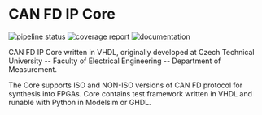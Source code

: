 # CAN FD IP Core

[![pipeline status](https://gitlab.fel.cvut.cz/illeondr/CAN_FD_IP_Core/badges/master/pipeline.svg)](http://illeondr.pages.fel.cvut.cz/CAN_FD_IP_Core/tests_fast.xml)
[![coverage report](https://gitlab.fel.cvut.cz/illeondr/CAN_FD_IP_Core/badges/master/coverage.svg)](http://illeondr.pages.fel.cvut.cz/CAN_FD_IP_Core/coverage/)
[![documentation](https://img.shields.io/badge/documentation--blue.svg)]( http://illeondr.pages.fel.cvut.cz/CAN_FD_IP_Core/Progdokum.pdf)

CAN FD IP Core written in VHDL, originally developed at Czech Technical University -- Faculty of Electrical Engineering -- Department of Measurement.

The Core supports ISO and NON-ISO versions of CAN FD protocol for synthesis into
FPGAs. Core contains test framework written in VHDL and runable with Python in
Modelsim or GHDL.
